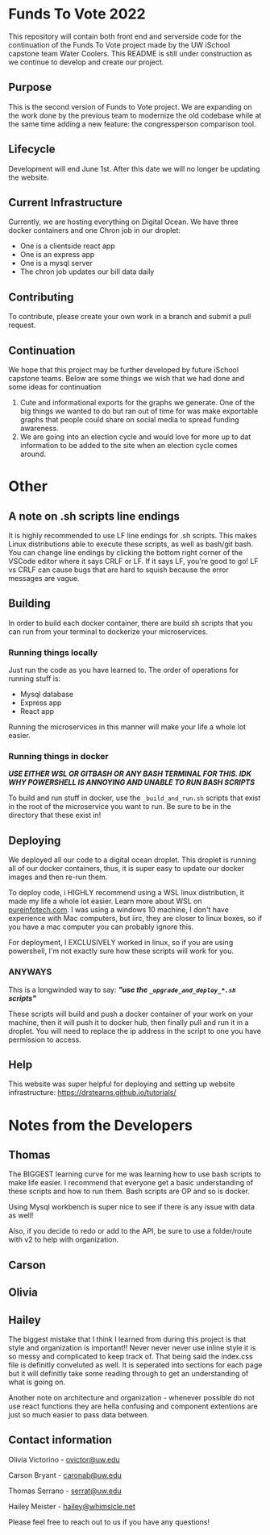 # Funds To Vote 2022
This repository will contain both front end and serverside code for the continuation of the Funds To Vote project made by the UW iSchool capstone team Water Coolers. This README is still under construction as we continue to develop and create our project.

## Purpose

This is the second version of Funds to Vote project. We are expanding on the work done by the previous team to modernize the old codebase while at the same time adding a new feature: the congressperson comparison tool.

## Lifecycle

Development will end June 1st. After this date we will no longer be updating the website.

## Current Infrastructure

Currently, we are hosting everything on Digital Ocean. We have three docker containers and one Chron job in our droplet:

- One is a clientside react app
- One is an express app
- One is a mysql server
- The chron job updates our bill data daily

## Contributing
To contribute, please create your own work in a branch and submit a pull request.

## Continuation
We hope that this project may be further developed by future iSchool capstone teams. Below are some things we wish that we had done and some ideas for continuation

1. Cute and informational exports for the graphs we generate. One of the big things we wanted to do but ran out of time for was make exportable graphs that people could share on social media to spread funding awareness.
2. We are going into an election cycle and would love for more up to dat information to be added to the site when an election cycle comes around.

# Other

## A note on .sh scripts line endings
It is highly recommended to use LF line endings for .sh scripts. This makes Linux distributions able to execute these scripts, as well as bash/git bash. You can change line endings by clicking the bottom right corner of the VSCode editor where it says CRLF or LF. If it says LF, you're good to go! LF vs CRLF can cause bugs that are hard to squish because the error messages are vague.

## Building
In order to build each docker container, there are build sh scripts that you can run from your terminal to dockerize your microservices.

### Running things locally
Just run the code as you have learned to. The order of operations for running stuff is:

- Mysql database
- Express app
- React app

Running the microservices in this manner will make your life a whole lot easier. 

### Running things in docker
***USE EITHER WSL OR GITBASH OR ANY BASH TERMINAL FOR THIS. IDK WHY POWERSHELL IS ANNOYING AND UNABLE TO RUN BASH SCRIPTS*** 

To build and run stuff in docker, use the `_build_and_run.sh` scripts that exist in the root of the microservice you want to run. Be sure to be in the directory that these exist in! 


## Deploying
We deployed all our code to a digital ocean droplet. This droplet is running all of our docker containers, thus, it is super easy to update our docker images and then re-run them. 

To deploy code, i HIGHLY recommend using a WSL linux distribution, it made my life a whole lot easier. Learn more about WSL on [pureinfotech.com](https://pureinfotech.com/install-windows-subsystem-linux-2-windows-10/). I was using a windows 10 machine, I don't have experience with Mac computers, but iirc, they are closer to linux boxes, so if you have a mac computer you can probably ignore this.

For deployment, I EXCLUSIVELY worked in linux, so if you are using powershell, I'm not exactly sure how these scripts will work for you.

### ANYWAYS
This is a longwinded way to say: ***"use the `_upgrade_and_deploy_*.sh` scripts"***

These scripts will build and push a docker container of your work on your machine, then it will push it to docker hub, then finally pull and run it in a droplet. You will need to replace the ip address in the script to one you have permission to access.

## Help
This website was super helpful for deploying and setting up website infrastructure:
 https://drstearns.github.io/tutorials/

# Notes from the Developers

## Thomas

The BIGGEST learning curve for me was learning how to use bash scripts to make life easier. I recommend that everyone get a basic understanding of these scripts and how to run them. Bash scripts are OP and so is docker.

Using Mysql workbench is super nice to see if there is any issue with data as well!

Also, if you decide to redo or add to the API, be sure to use a folder/route with v2 to help with organization.

## Carson

## Olivia

## Hailey
The biggest mistake that I think I learned from during this project is that style and organization is important!! Never never never use inline style it is so messy and complicated to keep track of. That being said the index.css file is definitly conveluted as well. It is seperated into sections for each page but it will definitly take some reading through to get an understanding of what is going on.

Another note on architecture and organization - whenever possible do not use react functions they are hella confusing and component extentions are just so much easier to pass data between.

## Contact information
Olivia Victorino - ovictor@uw.edu

Carson Bryant - caronab@uw.edu

Thomas Serrano - serrat@uw.edu

Hailey Meister - hailey@whimsicle.net

Please feel free to reach out to us if you have any questions!